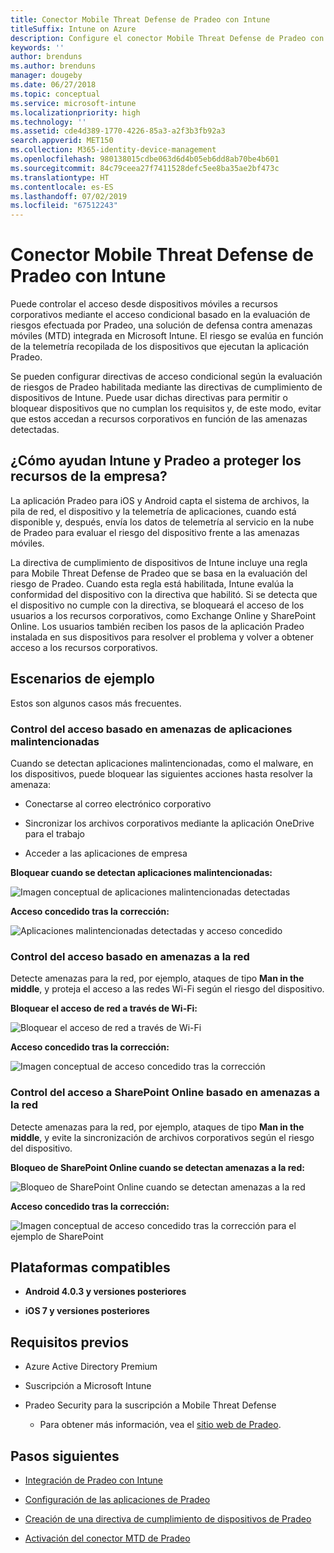 ```yaml
---
title: Conector Mobile Threat Defense de Pradeo con Intune
titleSuffix: Intune on Azure
description: Configure el conector Mobile Threat Defense de Pradeo con Intune.
keywords: ''
author: brenduns
ms.author: brenduns
manager: dougeby
ms.date: 06/27/2018
ms.topic: conceptual
ms.service: microsoft-intune
ms.localizationpriority: high
ms.technology: ''
ms.assetid: cde4d389-1770-4226-85a3-a2f3b3fb92a3
search.appverid: MET150
ms.collection: M365-identity-device-management
ms.openlocfilehash: 980138015cdbe063d6d4b05eb6dd8ab70be4b601
ms.sourcegitcommit: 84c79ceea27f7411528defc5ee8ba35ae2bf473c
ms.translationtype: HT
ms.contentlocale: es-ES
ms.lasthandoff: 07/02/2019
ms.locfileid: "67512243"
---
```

# <a name="pradeo-mobile-threat-defense-connector-with-intune"></a>Conector Mobile Threat Defense de Pradeo con Intune

Puede controlar el acceso desde dispositivos móviles a recursos corporativos mediante el acceso condicional basado en la evaluación de riesgos efectuada por Pradeo, una solución de defensa contra amenazas móviles (MTD) integrada en Microsoft Intune. El riesgo se evalúa en función de la telemetría recopilada de los dispositivos que ejecutan la aplicación Pradeo.

Se pueden configurar directivas de acceso condicional según la evaluación de riesgos de Pradeo habilitada mediante las directivas de cumplimiento de dispositivos de Intune. Puede usar dichas directivas para permitir o bloquear dispositivos que no cumplan los requisitos y, de este modo, evitar que estos accedan a recursos corporativos en función de las amenazas detectadas.

## <a name="how-do-intune-and-pradeo-help-protect-your-company-resources"></a>¿Cómo ayudan Intune y Pradeo a proteger los recursos de la empresa?

La aplicación Pradeo para iOS y Android capta el sistema de archivos, la pila de red, el dispositivo y la telemetría de aplicaciones, cuando está disponible y, después, envía los datos de telemetría al servicio en la nube de Pradeo para evaluar el riesgo del dispositivo frente a las amenazas móviles.

La directiva de cumplimiento de dispositivos de Intune incluye una regla para Mobile Threat Defense de Pradeo que se basa en la evaluación del riesgo de Pradeo. Cuando esta regla está habilitada, Intune evalúa la conformidad del dispositivo con la directiva que habilitó. Si se detecta que el dispositivo no cumple con la directiva, se bloqueará el acceso de los usuarios a los recursos corporativos, como Exchange Online y SharePoint Online. Los usuarios también reciben los pasos de la aplicación Pradeo instalada en sus dispositivos para resolver el problema y volver a obtener acceso a los recursos corporativos.

## <a name="sample-scenarios"></a>Escenarios de ejemplo

Estos son algunos casos más frecuentes.

### <a name="control-access-based-on-threats-from-malicious-apps"></a>Control del acceso basado en amenazas de aplicaciones malintencionadas

Cuando se detectan aplicaciones malintencionadas, como el malware, en los dispositivos, puede bloquear las siguientes acciones hasta resolver la amenaza:

-   Conectarse al correo electrónico corporativo

-   Sincronizar los archivos corporativos mediante la aplicación OneDrive para el trabajo

-   Acceder a las aplicaciones de empresa

**Bloquear cuando se detectan aplicaciones malintencionadas:**

![Imagen conceptual de aplicaciones malintencionadas detectadas](./media/pradeo_maliciousapps_blocked.png)

**Acceso concedido tras la corrección:**

![Aplicaciones malintencionadas detectadas y acceso concedido](./media/pradeo_maliciousapps_unblocked.png)

### <a name="control-access-based-on-threat-to-network"></a>Control del acceso basado en amenazas a la red

Detecte amenazas para la red, por ejemplo, ataques de tipo **Man in the middle**, y proteja el acceso a las redes Wi-Fi según el riesgo del dispositivo.

**Bloquear el acceso de red a través de Wi-Fi:**

![Bloquear el acceso de red a través de Wi-Fi](./media/pradeo_network_wifi_blocked.png)

**Acceso concedido tras la corrección:**

![Imagen conceptual de acceso concedido tras la corrección](./media/pradeo_network_wifi_unblocked.png)

### <a name="control-access-to-sharepoint-online-based-on-threat-to-network"></a>Control del acceso a SharePoint Online basado en amenazas a la red

Detecte amenazas para la red, por ejemplo, ataques de tipo **Man in the middle**, y evite la sincronización de archivos corporativos según el riesgo del dispositivo.

**Bloqueo de SharePoint Online cuando se detectan amenazas a la red:**

![Bloqueo de SharePoint Online cuando se detectan amenazas a la red](./media/pradeo_network_spo_blocked.png)

**Acceso concedido tras la corrección:**

![Imagen conceptual de acceso concedido tras la corrección para el ejemplo de SharePoint](./media/pradeo_network_spo_unblocked.png)

## <a name="supported-platforms"></a>Plataformas compatibles

-   **Android 4.0.3 y versiones posteriores**

-   **iOS 7 y versiones posteriores**

## <a name="prerequisites"></a>Requisitos previos

-   Azure Active Directory Premium

-   Suscripción a Microsoft Intune

-   Pradeo Security para la suscripción a Mobile Threat Defense

    -   Para obtener más información, vea el [sitio web de Pradeo](https://www.pradeo.com/en-US/mobile-threat-protection).

## <a name="next-steps"></a>Pasos siguientes

- [Integración de Pradeo con Intune](pradeo-mtd-connector-integration.md)

- [Configuración de las aplicaciones de Pradeo](mtd-apps-ios-app-configuration-policy-add-assign.md)

- [Creación de una directiva de cumplimiento de dispositivos de Pradeo](mtd-device-compliance-policy-create.md)

- [Activación del conector MTD de Pradeo](mtd-connector-enable.md)
